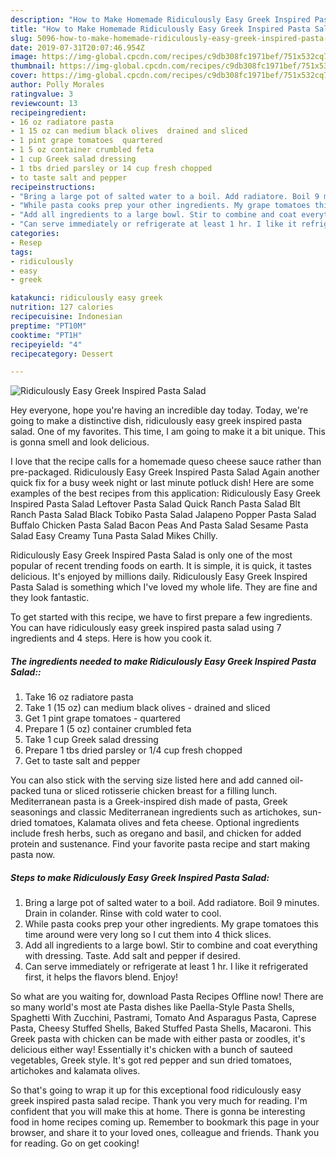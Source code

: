 ```yaml
---
description: "How to Make Homemade Ridiculously Easy Greek Inspired Pasta Salad"
title: "How to Make Homemade Ridiculously Easy Greek Inspired Pasta Salad"
slug: 5096-how-to-make-homemade-ridiculously-easy-greek-inspired-pasta-salad
date: 2019-07-31T20:07:46.954Z
image: https://img-global.cpcdn.com/recipes/c9db308fc1971bef/751x532cq70/ridiculously-easy-greek-inspired-pasta-salad-recipe-main-photo.jpg
thumbnail: https://img-global.cpcdn.com/recipes/c9db308fc1971bef/751x532cq70/ridiculously-easy-greek-inspired-pasta-salad-recipe-main-photo.jpg
cover: https://img-global.cpcdn.com/recipes/c9db308fc1971bef/751x532cq70/ridiculously-easy-greek-inspired-pasta-salad-recipe-main-photo.jpg
author: Polly Morales
ratingvalue: 3
reviewcount: 13
recipeingredient:
- 16 oz radiatore pasta
- 1 15 oz can medium black olives  drained and sliced
- 1 pint grape tomatoes  quartered
- 1 5 oz container crumbled feta
- 1 cup Greek salad dressing
- 1 tbs dried parsley or 14 cup fresh chopped
- to taste salt and pepper
recipeinstructions:
- "Bring a large pot of salted water to a boil. Add radiatore. Boil 9 minutes. Drain in colander. Rinse with cold water to cool."
- "While pasta cooks prep your other ingredients. My grape tomatoes this time around were very long so I cut them into 4 thick slices."
- "Add all ingredients to a large bowl. Stir to combine and coat everything with dressing. Taste. Add salt and pepper if desired."
- "Can serve immediately or refrigerate at least 1 hr. I like it refrigerated first, it helps the flavors blend. Enjoy!"
categories:
- Resep
tags:
- ridiculously
- easy
- greek

katakunci: ridiculously easy greek
nutrition: 127 calories
recipecuisine: Indonesian
preptime: "PT10M"
cooktime: "PT1H"
recipeyield: "4"
recipecategory: Dessert

---
```



![Ridiculously Easy Greek Inspired Pasta Salad](https://img-global.cpcdn.com/recipes/c9db308fc1971bef/751x532cq70/ridiculously-easy-greek-inspired-pasta-salad-recipe-main-photo.jpg)

Hey everyone, hope you're having an incredible day today. Today, we're going to make a distinctive dish, ridiculously easy greek inspired pasta salad. One of my favorites. This time, I am going to make it a bit unique. This is gonna smell and look delicious.

I love that the recipe calls for a homemade queso cheese sauce rather than pre-packaged. Ridiculously Easy Greek Inspired Pasta Salad Again another quick fix for a busy week night or last minute potluck dish! Here are some examples of the best recipes from this application: Ridiculously Easy Greek Inspired Pasta Salad Leftover Pasta Salad Quick Ranch Pasta Salad Blt Ranch Pasta Salad Black Tobiko Pasta Salad Jalapeno Popper Pasta Salad Buffalo Chicken Pasta Salad Bacon Peas And Pasta Salad Sesame Pasta Salad Easy Creamy Tuna Pasta Salad Mikes Chilly.

Ridiculously Easy Greek Inspired Pasta Salad is only one of the most popular of recent trending foods on earth. It is simple, it is quick, it tastes delicious. It's enjoyed by millions daily. Ridiculously Easy Greek Inspired Pasta Salad is something which I've loved my whole life. They are fine and they look fantastic.


To get started with this recipe, we have to first prepare a few ingredients. You can have ridiculously easy greek inspired pasta salad using 7 ingredients and 4 steps. Here is how you cook it.

##### The ingredients needed to make Ridiculously Easy Greek Inspired Pasta Salad::

1. Take 16 oz radiatore pasta
1. Take 1 (15 oz) can medium black olives - drained and sliced
1. Get 1 pint grape tomatoes - quartered
1. Prepare 1 (5 oz) container crumbled feta
1. Take 1 cup Greek salad dressing
1. Prepare 1 tbs dried parsley or 1/4 cup fresh chopped
1. Get to taste salt and pepper


You can also stick with the serving size listed here and add canned oil-packed tuna or sliced rotisserie chicken breast for a filling lunch. Mediterranean pasta is a Greek-inspired dish made of pasta, Greek seasonings and classic Mediterranean ingredients such as artichokes, sun-dried tomatoes, Kalamata olives and feta cheese. Optional ingredients include fresh herbs, such as oregano and basil, and chicken for added protein and sustenance. Find your favorite pasta recipe and start making pasta now. 

##### Steps to make Ridiculously Easy Greek Inspired Pasta Salad:

1. Bring a large pot of salted water to a boil. Add radiatore. Boil 9 minutes. Drain in colander. Rinse with cold water to cool.
1. While pasta cooks prep your other ingredients. My grape tomatoes this time around were very long so I cut them into 4 thick slices.
1. Add all ingredients to a large bowl. Stir to combine and coat everything with dressing. Taste. Add salt and pepper if desired.
1. Can serve immediately or refrigerate at least 1 hr. I like it refrigerated first, it helps the flavors blend. Enjoy!


So what are you waiting for, download Pasta Recipes Offline now! There are so many world&#39;s most ate Pasta dishes like Paella-Style Pasta Shells, Spaghetti With Zucchini, Pastrami, Tomato And Asparagus Pasta, Caprese Pasta, Cheesy Stuffed Shells, Baked Stuffed Pasta Shells, Macaroni. This Greek pasta with chicken can be made with either pasta or zoodles, it&#39;s delicious either way! Essentially it&#39;s chicken with a bunch of sauteed vegetables, Greek style. It&#39;s got red pepper and sun dried tomatoes, artichokes and kalamata olives. 

So that's going to wrap it up for this exceptional food ridiculously easy greek inspired pasta salad recipe. Thank you very much for reading. I'm confident that you will make this at home. There is gonna be interesting food in home recipes coming up. Remember to bookmark this page in your browser, and share it to your loved ones, colleague and friends. Thank you for reading. Go on get cooking!
